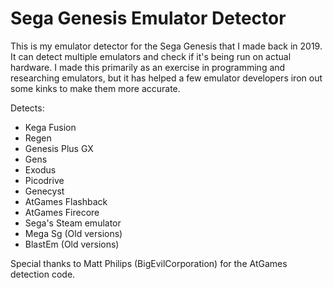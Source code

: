 # Sega Genesis Emulator Detector
This is my emulator detector for the Sega Genesis that I made back in 2019. It can detect multiple emulators and check if it's being run on actual hardware. I made this primarily as an exercise in programming and researching emulators, but it has helped a few emulator developers iron out some kinks to make them more accurate.

Detects:
* Kega Fusion
* Regen
* Genesis Plus GX
* Gens
* Exodus
* Picodrive
* Genecyst
* AtGames Flashback
* AtGames Firecore
* Sega's Steam emulator
* Mega Sg (Old versions)
* BlastEm (Old versions)

Special thanks to Matt Philips (BigEvilCorporation) for the AtGames detection code.